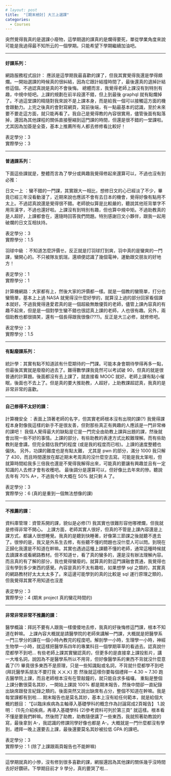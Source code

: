 ```yaml
---
# layout: post
title:  "[期末檢討] 大三上選課"
categories: 
  - Courses
---
```



突然覺得我真的是選課小廢物，這學期選的課真的是爛得要死，單從學業角度來說可能是我過得最不知所云的一個學期。只能希望下學期繼續加油吧。



---

#### 好課系列：

網路服務程式設計： 應該是這學期我最喜歡的課了，但我其實覺得我還是學得頗爛。一開始選課的時候真的很糾結，因為它跟計結撞時間了，最後還真的退掉計結修這個。不過認真說是真的不會後悔。
總體而言，我覺得老師上課沒有到特別有趣，中規中矩吧。上課的規劃在前半段還不錯，但上到最後 graphql  就有點爛掉了。不過這堂課的精隨對我來說不是上課本身，而是給我一個可以接觸這方面的機會跟動力。上完之後真的會對寫網頁，寫前後端，有一點最基本的認識，至於未來要不要走這方面，就只能再看了。我自己是覺得教的內容很實用，儘管後面有點落掉，還因為其他課程的關係直接壓縮到這門課的時間，但還是很不錯的一堂課啦。
尤其因為加簽是全簽，基本上推薦所有人都去修修看比較好！

表定學分：3
<br>實際學分：3

---

#### 普通課系列：

下面這些課就是，整體而言為了學分或興趣我覺得修起來還算可以，不過也沒有到必推：

日文一上  ：蠻不錯的一門課，其實跟大一相比，想修日文的心已經淡了不少，畢竟已經三年沒看動漫了，近期來說也應該不會有去日本的機會，覺得好像有點用不太上。不過認真說還是覺得很不錯。老師貌似算是比較嚴的，聽說其他班背單字不用背漢字，不過也還好啦。上課沒有到特別有趣，但也算中規中矩。不過助教真的是人超好，上課都會在，還隨時回答我們問題。特別感謝日文小夥伴，跟我一起用破爛的日文互相扶持。

表定學分：3
<br>實際學分：1.5

羽球中級 ：不知道怎麼評價ㄝ。反正就是打羽球打到爽，羽中真的是蠻爽的一門課，蠻開心的。不只被隊友凱瑞，還順便認識了幾個電神，運動跟交朋友的好地方！

表定學分：1
<br>實際學分：1

計算機網路：大家都有上，然後大家的評價都一樣。就是一個教的蠻簡單，打分也蠻簡單，基本上上過 NASA 就覺得沒什麼好學的，就算沒上過的部分回家看個課本就好。不過我覺得逄愛君真的是一個超級無敵優質的老師，儘管上課內容真的有趣不起來，但是是一個對學生蠻不錯也很認真上課的老師，人也很有趣。另外，兩個助教也都很搞笑，還有一個長得跟我很像(???)。反正是大三必修，就修修吧。

表定學分：3
<br>實際學分：1.5

---

#### 有點廢課系列：

統計學：其實有點不知道該有什麼期待的一門課。可能本身會期待學得再多一點，但最後其實就是廢廢的過去了。難得數學課我竟然可以考試破 90，但真的就是很普通的計算題。後面都沒有去上課了，就直接看 MOOC 就好。老師上課有點小催眠，後面也不去上了。但是真的要大推助教，人超好，上助教課超認真，我真的是非常非常的喜歡。

---


#### 自己修得不太好的課：

計算機安全 ：表面上頂著老師的名字，但其實老師根本沒有出現的課(?) 我覺得課程本身對像我這樣的新手不是很友善，但對那些真正有興趣的人應該是一門非常棒的課吧！
我個人覺得最大的缺點是它是一門完全由助教上課與出題的課，然後就會出現一些不好的事情。上課的部分，有些助教的表達方式比較難理解。而有些助教則是會講，但完全錯估我們的程度 (或是我的程度而已啦)。上課的速度整體也偏快。
另外，功課的難度也是有點太難， 尤其是 pwn 的部分，滿分 1000 我只解了 430，而且時間還放在鄰近期末考周真的沒什麼空去寫。可能是我太笨啦，但就算時間給我多三倍我也還是不覺得我解得出來，可能真的要讓有興趣並且有一定知識的人去修才會有收穫吧。
最後調分是還算可以，但好像比去年來的慘。聽說去年有 70% A+，不過我今年大概在 50% 就只剩 A 了。


表定學分：3
<br>實際學分：6
(真的是重到一個無法想像的課)

---

#### 不推薦的課：

資料庫管理：資管系開的課，貌似是必修(?) 我其實也很難形容他哪裡爛，但我就是修得非常不開心。
上課方面，老師其實人很好，但真的不管是上課內容還是上課方式，都讓人很想睡覺。我真的是聽到快睡著，好像第三節課之後就聽不進去了。很慘的是，我又是外系生去修，有些聽不懂的問題也沒什麼人可以問。到現在正歸化我還是不知道在幹嘛。其實也遇過這種上課聽不懂的老師，通常這種時候就去讀課本或看網路教材。但不知道ㄝ，看了真的蠻多的，還是沒有辦法理解內容。
而且真的有了解的部分，我也覺得蠻廢的。就算真的對這門課融會貫通，我覺得也沒有學到多少東西的感覺。內容是真的不太有趣啦，如果想學 sql 之類的，其實真的網路教材好太太太太多了。來這邊可能學到的真的比較是 sql 運行原理之類的，但我覺得其實不用知道也沒差


表定學分：3
<br>實際學分：4 (期末 project 真的蠻花時間的)

---

#### 非常非常非常不推薦的課：

醫學概論：拜託不要有人跟我一樣傻傻地去修，我真的好後悔修這門課，根本不知道在幹嘛。
上課內容大概就是請醫學院的老師來講解一門課，大概就是把醫學系一門三學分的課在一個小時內教完的程度吧。解剖學一小時，生理學一小時，神經生物學一小時，就這樣把醫學系四年的專業科目一個學期草草的看過去。認真說什麼都學不到吧... 有些老師上課其實蠻認真的，但更多的是直接拿上課投影片，講一大堆名詞，說因為不是醫學系所以不用背，但好像醫學系的東西不背就沒什麼意義了(?) 畢竟很多東西不是原理，只是一些知識點或名詞，不背就什麼都學不到吧 (拜託醫學系朋友不要打我 ㄨㄨㄨ) 
恩 然後就這樣你要每個禮拜一 4.30 ~ 7.30 跑去醫學院上課，而且老師根本沒有在管敲鐘的，就只能自求多福囉。
重點是整個上課分數很莫名其妙，一開始上課說 100% 都是期末報告，然後中間卻一直紀錄出缺席跟發言紀錄之類的。後面突然又說出缺席有占分，整個不知道在幹嘛。我是每堂課都有到啦.... 期末報告也是莫名其妙，基本上沒有給任何範本，就是給個大概的題目：
“【以臨床疾病為主軸導入基礎學科的概念作為討論寫成2頁報告】
1.說明：
(1)先介紹疾病，再導入基礎學科
(2)參考資料可列於第三頁”
就這樣。根本看不懂是要我們幹嘛。然後問了助教，助教隨便講了一些東西，我就照著助教說的寫，最後拿到 A-，我認識的修課同學好像也都是 A-。大概就是一門什麼都沒有學到，禮拜一晚上還要去上課，最後還要莫名其妙被拉低 GPA 的課吧。


表定學分：3
<br>實際學分：1 (除了上課跟兩頁報告也不能幹嘛)

---


這學期就真的小慘，沒有修到很多喜歡的課，網服還因為其他課的關係幾乎沒時間去好好鑽研。下學期目前才 9 學分，真的要哭了啦...